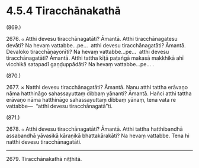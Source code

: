 

# 4.5.4 Tiracchānakathā




(869.)

2676\. ๐ Atthi devesu tiracchānagatāti? Āmantā. Atthi tiracchānagatesu devāti? Na hevaṃ vattabbe…pe…  atthi devesu tiracchānagatāti? Āmantā. Devaloko tiracchānayonīti? Na hevaṃ vattabbe…pe…  atthi devesu tiracchānagatāti? Āmantā. Atthi tattha kīṭā paṭaṅgā makasā makkhikā ahī vicchikā satapadī gaṇḍuppādāti? Na hevaṃ vattabbe…pe… .

(870.)

2677\. × Natthi devesu tiracchānagatāti? Āmantā. Nanu atthi tattha erāvaṇo nāma hatthināgo sahassayuttaṃ dibbaṃ yānanti? Āmantā. Hañci atthi tattha erāvaṇo nāma hatthināgo sahassayuttaṃ dibbaṃ yānaṃ, tena vata re vattabbe—  “atthi devesu tiracchānagatā”ti.

(871.)

2678\. ๐ Atthi devesu tiracchānagatāti? Āmantā. Atthi tattha hatthibandhā assabandhā yāvasikā kāraṇikā bhattakārakāti? Na hevaṃ vattabbe. Tena hi natthi devesu tiracchānagatāti.

---

2679\. Tiracchānakathā niṭṭhitā.





